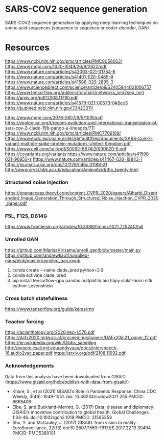 # SARS-COV2 sequence generation
SARS-COV2 sequence generation by applying deep learning techniques on amino acid sequences (sequence to sequence encoder-decoder, GAN)

# Resources
https://www.ncbi.nlm.nih.gov/pmc/articles/PMC8056063/
https://www.mdpi.com/1420-3049/26/9/2622/pdf
https://www.nature.com/articles/s42003-021-01754-6
https://www.nature.com/articles/s41401-020-0485-4
https://www.nature.com/articles/s41586-020-2895-3
https://www.sciencedirect.com/science/article/pii/S2405844021006757
https://www.tensorflow.org/addons/tutorials/networks_seq2seq_nmt
https://arxiv.org/pdf/2008.11790.pdf
https://www.nature.com/articles/s41579-021-00573-0#Sec3
https://pubmed.ncbi.nlm.nih.gov/33423311/

https://www.mdpi.com/2076-2607/9/5/1035/pdf
https://virological.org/t/recent-evolution-and-international-transmission-of-sars-cov-2-clade-19b-pango-a-lineages/711
https://www.ncbi.nlm.nih.gov/pmc/articles/PMC7709189/
https://www.ecdc.europa.eu/sites/default/files/documents/SARS-CoV-2-variant-multiple-spike-protein-mutations-United-Kingdom.pdf
https://www.cell.com/cell/pdf/S0092-8674(20)30820-5.pdf
https://covariants.org/variants
https://www.nature.com/articles/s41598-021-96950-z
https://www.nature.com/articles/s41467-020-19843-1
https://journals.asm.org/doi/10.1128/mBio.01188-21
http://www.cryst.bbk.ac.uk/education/AminoAcid/the_twenty.html
### Structured noise injection
https://openaccess.thecvf.com/content_CVPR_2020/papers/Alharbi_Disentangled_Image_Generation_Through_Structured_Noise_Injection_CVPR_2020_paper.pdf
### F5L, F12S, D614G
https://www.frontiersin.org/articles/10.3389/fimmu.2021.725240/full

### Unrolled GAN
https://github.com/MarisaKirisame/unroll_gan/blob/master/main.py
https://github.com/andrewliao11/unrolled-gans/blob/master/unrolled_gan.ipynb

1. conda create --name clade_pred python=3.9
2. conda activate clade_pred
3. pip install tensorflow-gpu pandas matplotlib bio h5py scikit-learn nltk python-Levenshtein

### Cross batch statefullness

https://www.tensorflow.org/guide/keras/rnn

### Teacher forcing

https://aclanthology.org/2020.lrec-1.576.pdf
https://dafx2020.mdw.ac.at/proceedings/papers/DAFx20in21_paper_12.pdf
https://en.wikipedia.org/wiki/Gibbs_sampling
http://people.csail.mit.edu/andyyuan/docs/interspeech-16.audio2vec.paper.pdf
https://arxiv.org/pdf/2108.11992.pdf

### Acknowledgements

Data from this analysis have been downloaded from GISAID (https://www.gisaid.org/help/publish-with-data-from-gisaid/)

- Khare, S., et al (2021) GISAID’s Role in Pandemic Response. China CDC Weekly, 3(49): 1049-1051. doi: 10.46234/ccdcw2021.255  PMCID: 8668406
- Elbe, S. and Buckland-Merrett, G. (2017) Data, disease and diplomacy: GISAID’s innovative contribution to global health. Global Challenges, 1:33-46. doi:10.1002/gch2.1018  PMCID: 31565258
- Shu, Y. and McCauley, J. (2017)  GISAID: from vision to reality. EuroSurveillance, 22(13) doi:10.2807/1560-7917.ES.2017.22.13.30494  PMCID: PMC5388101
